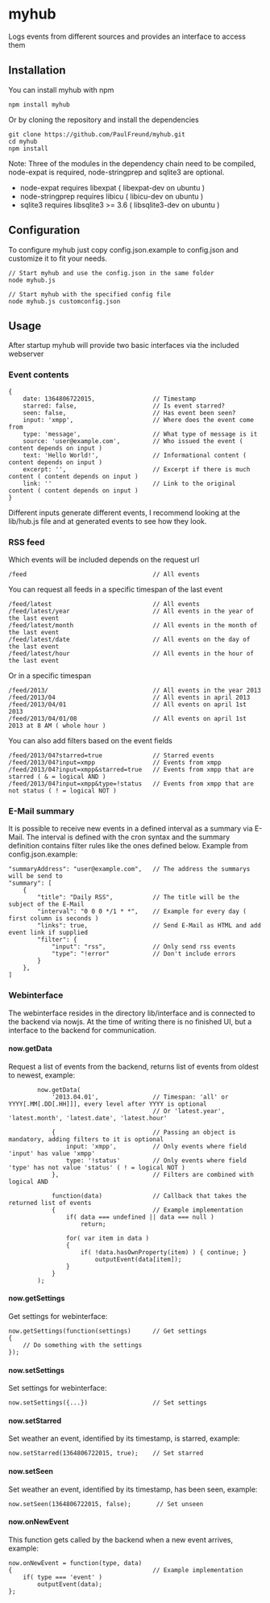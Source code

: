 # myhub #

Logs events from different sources and provides an interface to access them

## Installation ##

You can install myhub with npm

    npm install myhub

Or by cloning the repository and  install the dependencies

    git clone https://github.com/PaulFreund/myhub.git
    cd myhub
    npm install

Note: Three of the modules in the dependency chain need to be compiled, node-expat is required, node-stringprep and sqlite3 are optional. 
* node-expat requires libexpat ( libexpat-dev on ubuntu )
* node-stringprep requires libicu ( libicu-dev on ubuntu ) 
* sqlite3 requires libsqlite3 >= 3.6 ( libsqlite3-dev on ubuntu )

## Configuration ##

To configure myhub just copy config.json.example to config.json and customize it to fit your needs.

    // Start myhub and use the config.json in the same folder
    node myhub.js
    
    // Start myhub with the specified config file
    node myhub.js customconfig.json

## Usage ##

After startup myhub will provide two basic interfaces via the included webserver

### Event contents ###

    {
        date: 1364806722015,                // Timestamp
        starred: false,                     // Is event starred?
        seen: false,                        // Has event been seen?
        input: 'xmpp',                      // Where does the event come from
        type: 'message',                    // What type of message is it
        source: 'user@example.com',         // Who issued the event ( content depends on input )
        text: 'Hello World!',               // Informational content ( content depends on input )               
        excerpt: '',                        // Excerpt if there is much content ( content depends on input ) 
        link: ''                            // Link to the original content ( content depends on input ) 
    }
    
Different inputs generate different events, I recommend looking at the lib/hub.js file and at generated events to see how they look.

### RSS feed ###

Which events will be included depends on the request url

    /feed                                   // All events
    
You can request all feeds in a specific timespan of the last event    
    
    /feed/latest                            // All events
    /feed/latest/year                       // All events in the year of the last event
    /feed/latest/month                      // All events in the month of the last event
    /feed/latest/date                       // All events on the day of the last event
    /feed/latest/hour                       // All events in the hour of the last event
    
Or in a specific timespan

    /feed/2013/                             // All events in the year 2013
    /feed/2013/04                           // All events in april 2013
    /feed/2013/04/01                        // All events on april 1st 2013
    /feed/2013/04/01/08                     // All events on april 1st 2013 at 8 AM ( whole hour )
    
You can also add filters based on the event fields

    /feed/2013/04?starred=true              // Starred events
    /feed/2013/04?input=xmpp                // Events from xmpp
    /feed/2013/04?input=xmpp&starred=true   // Events from xmpp that are starred ( & = logical AND )
    /feed/2013/04?input=xmpp&type=!status   // Events from xmpp that are not status ( ! = logical NOT )

### E-Mail summary ###

It is possible to receive new events in a defined interval as a summary via E-Mail. The interval is defined with the cron syntax and the summary definition contains filter rules like the ones defined below. Example from config.json.example:

    "summaryAddress": "user@example.com",   // The address the summarys will be send to
    "summary": [
        {
            "title": "Daily RSS",           // The title will be the subject of the E-Mail
            "interval": "0 0 0 */1 * *",    // Example for every day ( first column is seconds )
            "links": true,                  // Send E-Mail as HTML and add event link if supplied
            "filter": {
                "input": "rss",             // Only send rss events
                "type": "!error"            // Don't include errors
            }
        },
    ]

### Webinterface ###

The webinterface resides in the directory lib/interface and is connected to the backend via nowjs. At the time of writing there is no finished UI, but a interface to the backend for communication.

#### now.getData ####

Request a list of events from the backend, returns list of events from oldest to newest, example:

            now.getData(
                '2013.04.01',               // Timespan: 'all' or YYYY[.MM[.DD[.HH]]], every level after YYYY is optional
                                            // Or 'latest.year', 'latest.month', 'latest.date', 'latest.hour'

                {                           // Passing an object is mandatory, adding filters to it is optional
                    input: 'xmpp',          // Only events where field 'input' has value 'xmpp'
                    type: '!status'         // Only events where field 'type' has not value 'status' ( ! = logical NOT )
                },                          // Filters are combined with logical AND
                
                function(data)              // Callback that takes the returned list of events
                {                           // Example implementation
                    if( data === undefined || data === null )
                        return;
                        
                    for( var item in data )
                    {
                        if( !data.hasOwnProperty(item) ) { continue; }
                            outputEvent(data[item]);
                    }
                }
            );

#### now.getSettings ####

Get settings for webinterface:

    now.getSettings(function(settings)      // Get settings
    {
        // Do something with the settings
    });

#### now.setSettings ####

Set settings for webinterface:

    now.setSettings({...})                  // Set settings


#### now.setStarred ####
    
Set weather an event, identified by its timestamp, is starred, example: 

    now.setStarred(1364806722015, true);    // Set starred
    
#### now.setSeen ####

Set weather an event, identified by its timestamp, has been seen, example: 

    now.setSeen(1364806722015, false);       // Set unseen

#### now.onNewEvent ####

This function gets called by the backend when a new event arrives, example: 

    now.onNewEvent = function(type, data) 
    {                                       // Example implementation
        if( type === 'event' )
            outputEvent(data);
    };